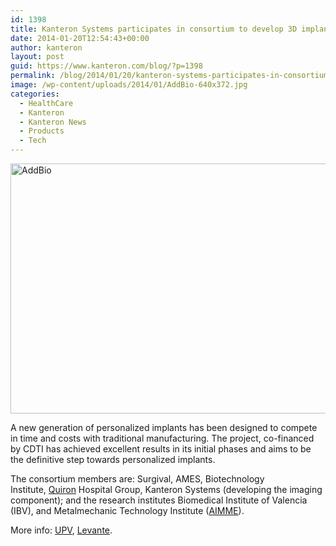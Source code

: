 ```yaml
---
id: 1398
title: Kanteron Systems participates in consortium to develop 3D implants
date: 2014-01-20T12:54:43+00:00
author: kanteron
layout: post
guid: https://www.kanteron.com/blog/?p=1398
permalink: /blog/2014/01/20/kanteron-systems-participates-in-consortium-to-develop-3d-implants/
image: /wp-content/uploads/2014/01/AddBio-640x372.jpg
categories:
  - HealthCare
  - Kanteron
  - Kanteron News
  - Products
  - Tech
---
```

<img class="aligncenter size-full wp-image-1401" alt="AddBio" src="https://blog.kanteron.com/wp-content/uploads/2014/01/AddBio.jpg" width="640" height="400" srcset="https://blog.kanteron.com/wp-content/uploads/2014/01/AddBio.jpg 640w, https://blog.kanteron.com/wp-content/uploads/2014/01/AddBio-300x187.jpg 300w" sizes="(max-width: 640px) 100vw, 640px" />

A new generation of personalized implants has been designed to compete in time and costs with traditional manufacturing. The project, co-financed by CDTI has achieved excellent results in its initial phases and aims to be the definitive step towards personalized implants.

The consortium members are: Surgival, AMES, Biotechnology Institute, <a title="https://www.quiron.es/es/noticias/implantes_personalizados_proyecto_addbio" href="https://www.quiron.es/es/noticias/implantes_personalizados_proyecto_addbio" target="_blank">Quiron</a> Hospital Group, Kanteron Systems (developing the imaging component); and the research institutes Biomedical Institute of Valencia (IBV), and Metalmechanic Technology Institute (<a title="https://www.aimme.es/informacion/informativo/ficha.asp?id=2922" href="https://www.aimme.es/informacion/informativo/ficha.asp?id=2922" target="_blank">AIMME</a>).

More info: <a title="https://cpi.upv.es/area-de-medios/noticias/i/53268/486/la-impresion-3d-de-implantes-personalizados-mas-cerca-gracias-al-proyecto-addbio" href="https://cpi.upv.es/area-de-medios/noticias/i/53268/486/la-impresion-3d-de-implantes-personalizados-mas-cerca-gracias-al-proyecto-addbio" target="_blank">UPV</a>, <a title="https://www.levante-emv.com/comunitat-valenciana/2013/09/08/protesis-impresion-3-d/1030713.html" href="https://www.levante-emv.com/comunitat-valenciana/2013/09/08/protesis-impresion-3-d/1030713.html" target="_blank">Levante</a>.

&nbsp;